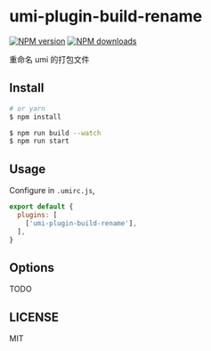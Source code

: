 # umi-plugin-build-rename

[![NPM version](https://img.shields.io/npm/v/umi-plugin-build-rename.svg?style=flat)](https://npmjs.org/package/umi-plugin-build-rename)
[![NPM downloads](http://img.shields.io/npm/dm/umi-plugin-build-rename.svg?style=flat)](https://npmjs.org/package/umi-plugin-build-rename)

重命名 umi 的打包文件

## Install

```bash
# or yarn
$ npm install
```

```bash
$ npm run build --watch
$ npm run start
```

## Usage

Configure in `.umirc.js`,

```js
export default {
  plugins: [
    ['umi-plugin-build-rename'],
  ],
}
```

## Options

TODO

## LICENSE

MIT
